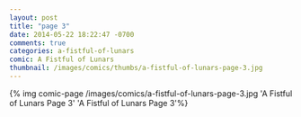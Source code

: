 ```yaml
---
layout: post
title: "page 3"
date: 2014-05-22 18:22:47 -0700
comments: true
categories: a-fistful-of-lunars
comic: A Fistful of Lunars
thumbnail: /images/comics/thumbs/a-fistful-of-lunars-page-3.jpg
---
```


{% img comic-page /images/comics/a-fistful-of-lunars-page-3.jpg 'A Fistful of Lunars Page 3' 'A Fistful of Lunars Page 3'%}